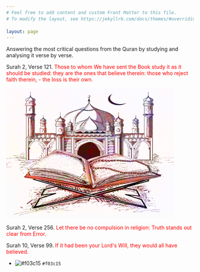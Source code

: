 ```yaml
---
# Feel free to add content and custom Front Matter to this file.
# To modify the layout, see https://jekyllrb.com/docs/themes/#overriding-theme-defaults

layout: page
---
```


Answering the most critical questions from the Quran by studying and analysing it verse by verse.

Surah 2, Verse 121. <span style="color:red;">Those to whom We have sent the Book study it as it should be studied: they are
the ones that believe therein: those who reject faith therein, - the loss is their own.</span>

<img src="/assets/images/quran-with-mosque.png" alt="Quran with mosque" width="450" height="350">

Surah 2, Verse 256. <span style="color:red;">Let there be no compulsion in religion: Truth stands out clear from Error.</span>

Surah 10, Verse 99. <span style="color:red;">If it had been your Lord's Will, they would all have believed.</span>

- ![#f03c15](https://placehold.it/15/f03c15/000000?text=+) `#f03c15`
